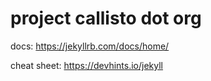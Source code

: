# project callisto dot org

docs: https://jekyllrb.com/docs/home/

cheat sheet: https://devhints.io/jekyll
